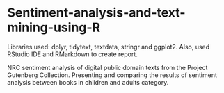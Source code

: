 # Sentiment-analysis-and-text-mining-using-R
Libraries used: dplyr, tidytext, textdata, stringr and ggplot2.
Also, used RStudio IDE and RMarkdown to create report.

NRC sentiment analysis of digital public domain texts from the Project Gutenberg Collection. Presenting and comparing the results of sentiment analysis between books in children and adults category.
